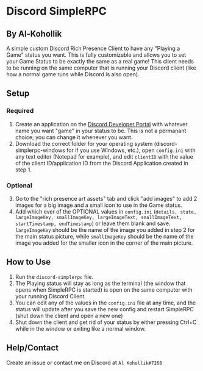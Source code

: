 # Discord SimpleRPC
## By Al-Kohollik
A simple custom Discord Rich Presence Client to have any "Playing a Game" status you want. This is fully customizable and allows you to set your Game Status to be exactly the same as a real game! This client needs to be running on the same computer that is running your Discord client (like how a normal game runs while Discord is also open).

## Setup
### Required
1. Create an application on the [Discord Developer Portal](https://discord.com/developers/applications) with whatever name you want "game" in your status to be. This is not a permanant choice; you can change it whenever you want.
2. Download the correct folder for your operating system (discord-simplerpc-windows for if you use Windows, etc.), open `config.ini` with any text editor (Notepad for example), and edit `clientID` with the value of the client ID/application ID from the Discord Application created in step 1.

### Optional

3. Go to the "rich presence art assets" tab and click "add images" to add 2 images for a big image and a small icon to use in the Game status.
5. Add which ever of the OPTIONAL values in `config.ini` (`details, state, largeImageKey, smallImageKey, largeImageText, smallImageText, startTimestamp, endTimestamp`) or leave them blank and save.
`largeImageKey` should be the name of the image you added in step 2 for the main status picture, while `smallImageKey` should be the name of the image you added for the smaller icon in the corner of the main picture.

## How to Use
1. Run the `discord-simplerpc` file.
2. The Playing status will stay as long as the terminal (the window that opens when SimpleRPC is started) is open on the same computer with your running Discord Client.
3. You can edit any of the values in the `config.ini` file at any time, and the status will update after you save the new config and restart SimpleRPC (shut down the client and open a new one)
4. Shut down the client and get rid of your status by either pressing Ctrl+C while in the window or exiting like a normal window.

## Help/Contact
Create an issue or contact me on Discord at `Al Kohollik#7268`
